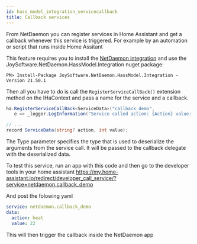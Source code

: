 ```yaml
---
id: hass_model_integration_servicecallback
title: Callback services 
---
```


From NetDaemon you can register services in Home Assistant and get a callback whenever this service is triggered. For example by an automation or script that runs inside Home Assitant

This feature requires you to install the [NetDaemon integration](/docs/started/integration) and use the JoySoftware.NetDaemon.HassModel.Integration nuget package:


```shell
PM> Install-Package JoySoftware.NetDaemon.HassModel.Integration -Version 21.50.1
```


Then all you have to do is call the `RegisterServiceCallBack()` extension method on the IHaContext and pass a name for the service and a callback.

```csharp
ha.RegisterServiceCallBack<ServiceData>("callback_demo", 
   e => _logger.LogInformation("Service called action: {Action} value: {value}", e?.action, e?.value));

// ...
record ServiceData(string? action, int value);
```

The Type parameter specifies the type that is used to deserialize the arguments from the service call. It will be passed to the callback delegate with the deserialized data.

To test this service, run an app with this code and then go to the developer tools in your home assistant https://my.home-assistant.io/redirect/developer_call_service/?service=netdaemon.callback_demo


And post the folowing yaml 
```yaml
service: netdaemon.callback_demo
data: 
  action: heat
  value: 22
```

This will then trigger the callback inside the NetDaemon app